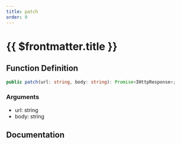 ```yaml
---
title: patch
order: 0
---
```


# {{ $frontmatter.title }}

## Function Definition

```ts
public patch(url: string, body: string): Promise<IHttpResponse>;
```

### Arguments

* url: string
* body: string

## Documentation

<!--@include: ./parts/patch.md-->
